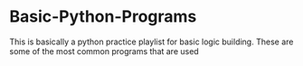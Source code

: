 # Basic-Python-Programs
This is basically a python practice playlist for basic logic building.
These are some of the most common programs that are used
